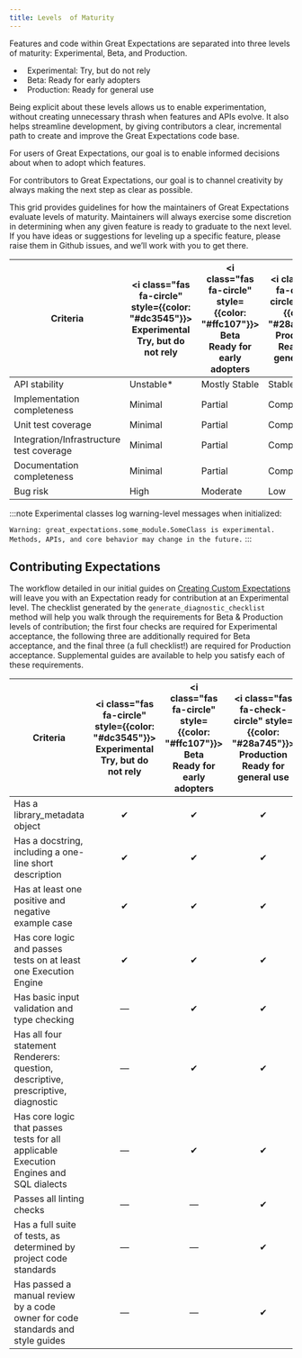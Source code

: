 ```yaml
---
title: Levels  of Maturity
---
```


Features and code within Great Expectations are separated into three levels of maturity: Experimental, Beta, and Production.

<link rel="stylesheet" href="https://cdnjs.cloudflare.com/ajax/libs/font-awesome/6.0.0-beta3/css/all.min.css" crossorigin="anonymous" referrerpolicy="no-referrer" />
<div>
    <ul style={{
        "list-style-type": "none"
    }}>
        <li><i class="fas fa-circle" style={{color: "#dc3545"}}></i> &nbsp; Experimental: Try, but do not rely</li>
        <li><i class="fas fa-circle" style={{color: "#ffc107"}}></i> &nbsp; Beta: Ready for early adopters</li>
        <li><i class="fas fa-check-circle" style={{color: "#28a745"}}></i> &nbsp; Production: Ready for general use</li>
    </ul>
</div>

Being explicit about these levels allows us to enable experimentation, without creating unnecessary thrash when features and APIs evolve. It also helps streamline development, by giving contributors a clear, incremental path to create and improve the Great Expectations code base.

For users of Great Expectations, our goal is to enable informed decisions about when to adopt which features.

For contributors to Great Expectations, our goal is to channel creativity by always making the next step as clear as possible.

This grid provides guidelines for how the maintainers of Great Expectations evaluate levels of maturity. Maintainers will always exercise some discretion in determining when any given feature is ready to graduate to the next level. If you have ideas or suggestions for leveling up a specific feature, please raise them in Github issues, and we’ll work with you to get there.


| Criteria                                 | <i class="fas fa-circle" style={{color: "#dc3545"}}></i> Experimental <br/>Try, but do not rely | <i class="fas fa-circle" style={{color: "#ffc107"}}></i> Beta <br/>Ready for early adopters | <i class="fas fa-check-circle" style={{color: "#28a745"}}></i> Production <br/>Ready for general use |
|------------------------------------------|--------------------------------------|----------------------------------|-------------------------------------|
| API stability                            | Unstable*                            | Mostly Stable                    | Stable                              |
| Implementation completeness              | Minimal                              | Partial                          | Complete                            |
| Unit test coverage                       | Minimal                              | Partial                          | Complete                            |
| Integration/Infrastructure test coverage | Minimal                              | Partial                          | Complete                            |
| Documentation completeness               | Minimal                              | Partial                          | Complete                            |
| Bug risk                                 | High                                 | Moderate                         | Low                                 |


:::note
Experimental classes log warning-level messages when initialized: 

`Warning: great_expectations.some_module.SomeClass is experimental. Methods, APIs, and core behavior may change in the future.`
:::

## Contributing Expectations

The workflow detailed in our initial guides on [Creating Custom Expectations](../guides/expectations/creating_custom_expectations/overview.md) will leave you with an Expectation ready for contribution at an Experimental level. The checklist generated by the `generate_diagnostic_checklist` method will help you walk through the requirements for Beta & Production levels of contribution;
the first four checks are required for Experimental acceptance, the following three are additionally required for Beta acceptance, and the final three (a full checklist!) are required for Production acceptance. Supplemental guides are available to help you satisfy each of these requirements.

| Criteria                                 | <i class="fas fa-circle" style={{color: "#dc3545"}}></i> Experimental <br/>Try, but do not rely | <i class="fas fa-circle" style={{color: "#ffc107"}}></i> Beta <br/>Ready for early adopters | <i class="fas fa-check-circle" style={{color: "#28a745"}}></i> Production <br/>Ready for general use |
|------------------------------------------|:------------------------------------:|:--------------------------------:|:-----------------------------------:|
| Has a library_metadata object            | &#10004; | &#10004; | &#10004; |
| Has a docstring, including a one-line short description| &#10004; | &#10004; | &#10004; |
| Has at least one positive and negative example case| &#10004; | &#10004; | &#10004; |
| Has core logic and passes tests on at least one Execution Engine | &#10004; | &#10004; | &#10004; |
| Has basic input validation and type checking | &#8213; | &#10004; | &#10004; |
| Has all four statement Renderers: question, descriptive, prescriptive, diagnostic | &#8213; | &#10004; | &#10004; |
| Has core logic that passes tests for all applicable Execution Engines and SQL dialects | &#8213; | &#10004; | &#10004; |
| Passes all linting checks | &#8213; | &#8213; | &#10004; |
| Has a full suite of tests, as determined by project code standards | &#8213; | &#8213; | &#10004; |
| Has passed a manual review by a code owner for code standards and style guides | &#8213; | &#8213; | &#10004; |
